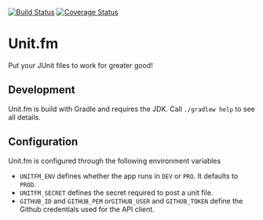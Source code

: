 [![Build Status](https://travis-ci.org/jeschkies/unit.svg?branch=master)](https://travis-ci.org/jeschkies/unit) [![Coverage Status](https://coveralls.io/repos/github/jeschkies/unit/badge.svg?branch=master&service=github)](https://coveralls.io/github/jeschkies/unit)

# Unit.fm
Put your JUnit files to work for greater good!

## Development

Unit.fm is build with Gradle and requires the JDK. Call `./gradlew help` to see all details.

## Configuration

Unit.fm is configured through the following environment variables

* `UNITFM_ENV` defines whether the app runs in `DEV` or `PRO`. It defaults to `PROD`.
* `UNITFM_SECRET` defines the secret required to post a unit file.
* `GITHUB_ID` and `GITHUB_PEM` or`GITHUB_USER` and `GITHUB_TOKEN` define the Github credentials used
    for the API client.
